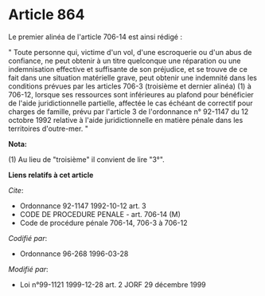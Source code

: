 # Article 864

Le premier alinéa de l'article 706-14 est ainsi rédigé :

" Toute personne qui, victime d'un vol, d'une escroquerie ou d'un abus de confiance, ne peut obtenir à un titre quelconque
une réparation ou une indemnisation effective et suffisante de son préjudice, et se trouve de ce fait dans une situation
matérielle grave, peut obtenir une indemnité dans les conditions prévues par les articles 706-3 (troisième et dernier alinéa)
(1) à 706-12, lorsque ses ressources sont inférieures au plafond pour bénéficier de l'aide juridictionnelle partielle,
affectée le cas échéant de correctif pour charges de famille, prévu par l'article 3 de l'ordonnance n° 92-1147 du 12 octobre
1992 relative à l'aide juridictionnelle en matière pénale dans les territoires d'outre-mer. "

**Nota:**

(1) Au lieu de "troisième" il convient de lire "3°".

**Liens relatifs à cet article**

_Cite_:

  - Ordonnance 92-1147 1992-10-12 art. 3
  - CODE DE PROCEDURE PENALE - art. 706-14 (M)
  - Code de procédure pénale 706-14, 706-3 à 706-12

_Codifié par_:

  - Ordonnance 96-268 1996-03-28

_Modifié par_:

  - Loi n°99-1121 1999-12-28 art. 2 JORF 29 décembre 1999
